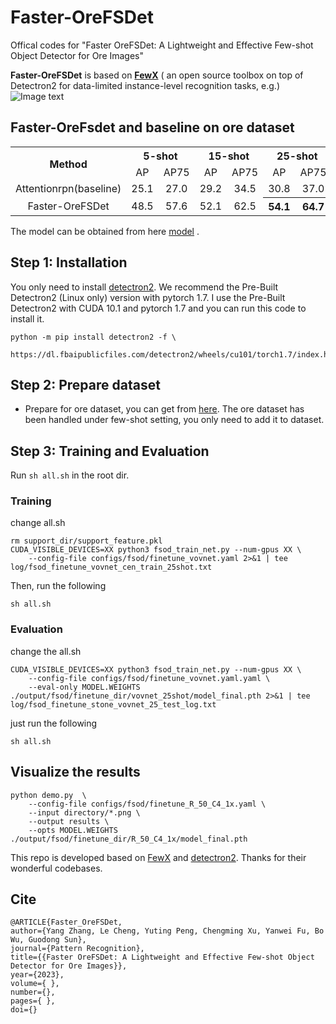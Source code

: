 # Faster-OreFSDet

Offical codes for "Faster OreFSDet: A Lightweight and Effective Few-shot Object Detector for Ore Images"

**Faster-OreFSDet** is based on [**FewX**](https://github.com/fanq15/FewX) ( an open source toolbox on top of Detectron2 for data-limited instance-level recognition tasks, e.g.) 
![Image text](https://github.com/MVME-HBUT/Faster-OreFSDet/blob/main/over_framework.png)
## Faster-OreFsdet and baseline on ore dataset
<table >
    <tr align="center">
        <th rowspan="2">Method</th>
        <th colspan="2">5-shot</th>
        <th colspan="2">15-shot</th>
        <th colspan="2">25-shot</th>    
         <th rowspan="2">Size</th>
	 <th rowspan="2">FPS</th>
    </tr>
    <tr align="center">
        <td>AP</td>
        <td>AP75</td>
        <td>AP</td>
        <td>AP75</td>
        <td>AP</td>
        <td>AP75</td>
    </tr>
    <tr align="center">
        <td>Attentionrpn(baseline)</td>
        <td>25.1</td>
        <td>27.0</td>
        <td>29.2</td>
        <td>34.5</td>
        <td>30.8</td>
        <td>37.0</td>   
	    <td>211</td>  
	    <td>28</td>  
    </tr>
    <tr align="center">
        <td>Faster-OreFSDet</td>
        <td>48.5</td>
        <td>57.6</td>
        <td>52.1</td>
        <td>62.5</td>
        <th>54.1</th>
        <th>64.7</th>    
	    <th>19</th>  
	    <th>50</th>  
    </tr>	
</table>


The model can be obtained from here <a href="https://drive.google.com/file/d/1iv5aXgT7ExHfuZi6lIzdMb-pCB-IduSK/view?usp=share_link"> model</a>&nbsp;\.



## Step 1: Installation
You only need to install [detectron2](https://github.com/facebookresearch/detectron2/blob/master/INSTALL.md). We recommend the Pre-Built Detectron2 (Linux only) version with pytorch 1.7. I use the Pre-Built Detectron2 with CUDA 10.1 and pytorch 1.7 and you can run this code to install it.

```
python -m pip install detectron2 -f \
  https://dl.fbaipublicfiles.com/detectron2/wheels/cu101/torch1.7/index.html
```

## Step 2: Prepare dataset
- Prepare for ore dataset, you can get from [here](https://drive.google.com/file/d/1eYkPHgDWULHind802P4tvy9l7lIQrpqk/view?usp=share_link). The ore dataset has been handled under few-shot setting, you only need to add it to dataset.


## Step 3: Training and Evaluation

Run `sh all.sh` in the root dir. 

### Training
change all.sh
```
rm support_dir/support_feature.pkl
CUDA_VISIBLE_DEVICES=XX python3 fsod_train_net.py --num-gpus XX \
	--config-file configs/fsod/finetune_vovnet.yaml 2>&1 | tee log/fsod_finetune_vovnet_cen_train_25shot.txt
```
Then, run the following
```
sh all.sh
```
### Evaluation
change the all.sh
```
CUDA_VISIBLE_DEVICES=XX python3 fsod_train_net.py --num-gpus XX \
	--config-file configs/fsod/finetune_vovnet.yaml.yaml \
	--eval-only MODEL.WEIGHTS ./output/fsod/finetune_dir/vovnet_25shot/model_final.pth 2>&1 | tee log/fsod_finetune_stone_vovnet_25_test_log.txt
```
just run the following
```
sh all.sh
```
## Visualize the results
```
python demo.py  \
    --config-file configs/fsod/finetune_R_50_C4_1x.yaml \
    --input directory/*.png \
    --output results \
    --opts MODEL.WEIGHTS ./output/fsod/finetune_dir/R_50_C4_1x/model_final.pth
```

This repo is developed based on [FewX](https://github.com/fanq15/FewX) and [detectron2](https://github.com/facebookresearch/detectron2/blob/master/INSTALL.md). Thanks for their wonderful codebases.

## **Cite**

```
@ARTICLE{Faster_OreFSDet,  
author={Yang Zhang, Le Cheng, Yuting Peng, Chengming Xu, Yanwei Fu, Bo Wu, Guodong Sun},  
journal={Pattern Recognition},   
title={{Faster OreFSDet: A Lightweight and Effective Few-shot Object Detector for Ore Images}},   
year={2023},  
volume={ },  
number={},  
pages={ },  
doi={}
```



